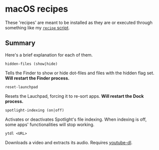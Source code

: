 macOS recipes
=============

These 'recipes' are meant to be installed as they are or
executed through something like my [`recipe` script][recipe.sh].

[recipe.sh]: https://github.com/giucal/scripts/blob/master/recipe.sh

Summary
-------

Here's a brief explanation for each of them.

    hidden-files (show|hide)

Tells the Finder to show or hide dot-files and files with the hidden
flag set. **Will restart the Finder process.**

    reset-launchpad

Resets the Lauchpad, forcing it to re-sort apps.
**Will restart the Dock process.**

    spotlight-indexing (on|off)

Activates or deactivates Spotlight's file indexing. When indexing
is off, some apps' functionalities will stop working.

    ytdl <URL>

Downloads a video and extracts its audio. Requires [youtube-dl].

[youtube-dl]: https://youtube-dl.org/
